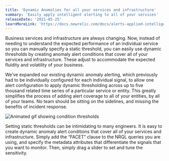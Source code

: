 ```yaml
---
title: 'Dynamic Anomalies for all your services and infrastructure'
summary: 'Easily apply intelligent alerting to all of your services'
releaseDate: '2021-05-25'
learnMoreLink: 'https://docs.newrelic.com/docs/alerts-applied-intelligence/new-relic-alerts/alert-conditions/create-baseline-alert-conditions/#anomaly-facets'
---
```


Business services and infrastructure are always changing. Now, instead of needing to understand the expected performance of an individual service so you can manually specify a static threshold, you can easily use dynamic thresholds by creating anomaly alert conditions that cover all of your services and infrastructure. These adjust to accommodate the expected fluidity and volatility of your business.

We’ve expanded our existing dynamic anomaly alerting, which previously had to be individually configured for each individual signal, to allow one alert configuration to apply dynamic thresholding across up to five thousand related time series of a particular service or entity. This greatly simplifies the process of adding alert coverage to all of your entities, by all of your teams. No team should be sitting on the sidelines, and missing the benefits of incident response.

![Animated gif showing condition thresholds](./images/dyn-baselines-2.gif "Animated gif showing condition thresholds")

Setting static thresholds can be intimidating to many engineers. It is easy to create dynamic anomaly alert conditions that cover all of your services and infrastructure. Simply add the “FACET” clause to the NRQL queries you are using, and specify the metadata attributes that differentiate the signals that you want to monitor. Then, simply drag a slider to set and tune the sensitivity. 














